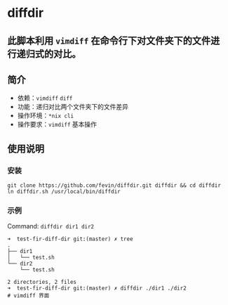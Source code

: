 # diffdir
此脚本利用 `vimdiff` 在命令行下对文件夹下的文件进行递归式的对比。
---

## 简介
* 依赖：`vimdiff` `diff`
* 功能：递归对比两个文件夹下的文件差异
* 操作环境：`*nix cli`
* 操作要求：`vimdiff` 基本操作

## 使用说明
### 安装
```shell
git clone https://github.com/fevin/diffdir.git diffdir && cd diffdir
ln diffdir.sh /usr/local/bin/diffdir
```

### 示例
Command: `diffdir dir1 dir2`
```shell
➜  test-fir-diff-dir git:(master) ✗ tree
.
├── dir1
│   └── test.sh
└── dir2
    └── test.sh

2 directories, 2 files
➜  test-fir-diff-dir git:(master) ✗ diffdir ./dir1 ./dir2
# vimdiff 界面
```
